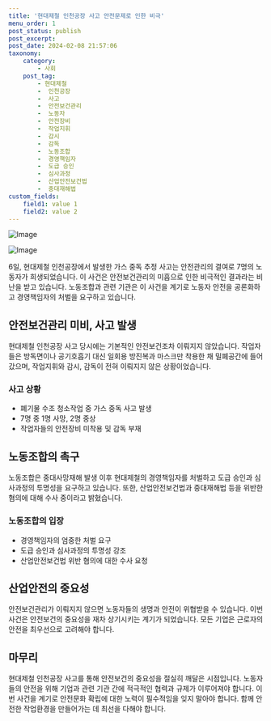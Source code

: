 ```yaml
---
title: '현대제철 인천공장 사고 안전문제로 인한 비극'
menu_order: 1
post_status: publish
post_excerpt: 
post_date: 2024-02-08 21:57:06
taxonomy:
    category:
        - 사회
    post_tag:
        - 현대제철
        -  인천공장
        -  사고
        -  안전보건관리
        -  노동자
        -  안전장비
        -  작업지휘
        -  감시
        -  감독
        -  노동조합
        -  경영책임자
        -  도급 승인
        -  심사과정
        -  산업안전보건법
        -  중대재해법
custom_fields:
    field1: value 1
    field2: value 2
---
```


![Image](https://imgnews.pstatic.net/image/005/2024/02/08/2024020817220837456_1707380528_0019149285_20240208174802364.jpg?type=w647)

![Image](https://imgnews.pstatic.net/image/005/2024/02/08/2024020817223837458_1707380558_0019149285_20240208174802367.jpg?type=w647)

6일, 현대제철 인천공장에서 발생한 가스 중독 추정 사고는 안전관리의 결여로 7명의 노동자가 희생되었습니다. 이 사건은 안전보건관리의 미흡으로 인한 비극적인 결과라는 비난을 받고 있습니다. 노동조합과 관련 기관은 이 사건을 계기로 노동자 안전을 공론화하고 경영책임자의 처벌을 요구하고 있습니다.
## 안전보건관리 미비, 사고 발생
현대제철 인천공장 사고 당시에는 기본적인 안전보건조차 이뤄지지 않았습니다. 작업자들은 방독면이나 공기호흡기 대신 일회용 방진복과 마스크만 착용한 채 밀폐공간에 들어갔으며, 작업지휘와 감시, 감독이 전혀 이뤄지지 않은 상황이었습니다.
### 사고 상황
- 폐기물 수조 청소작업 중 가스 중독 사고 발생
- 7명 중 1명 사망, 2명 중상
- 작업자들의 안전장비 미착용 및 감독 부재
## 노동조합의 촉구
노동조합은 중대사망재해 발생 이후 현대제철의 경영책임자를 처벌하고 도급 승인과 심사과정의 투명성을 요구하고 있습니다. 또한, 산업안전보건법과 중대재해법 등을 위반한 혐의에 대해 수사 중이라고 밝혔습니다.
### 노동조합의 입장
- 경영책임자의 엄중한 처벌 요구
- 도급 승인과 심사과정의 투명성 강조
- 산업안전보건법 위반 혐의에 대한 수사 요청
## 산업안전의 중요성
안전보건관리가 이뤄지지 않으면 노동자들의 생명과 안전이 위협받을 수 있습니다. 이번 사건은 안전보건의 중요성을 재차 상기시키는 계기가 되었습니다. 모든 기업은 근로자의 안전을 최우선으로 고려해야 합니다.
## 마무리
현대제철 인천공장 사고를 통해 안전보건의 중요성을 절실히 깨달은 시점입니다. 노동자들의 안전을 위해 기업과 관련 기관 간에 적극적인 협력과 규제가 이루어져야 합니다. 이번 사건을 계기로 안전문화 확립에 대한 노력이 필수적임을 잊지 말아야 합니다. 함께 안전한 작업환경을 만들어가는 데 최선을 다해야 합니다.
